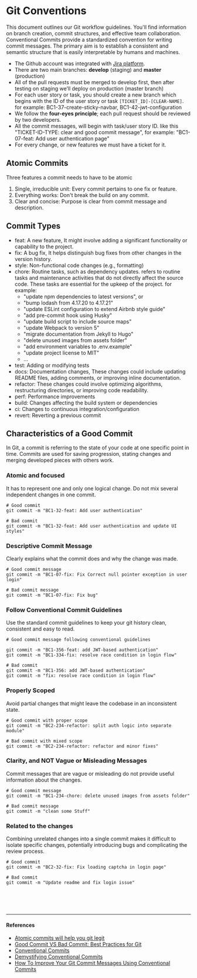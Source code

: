 # Git Conventions 
This document outlines our Git workflow guidelines. You'll find information on branch creation, commit structures, and effective team collaboration. 
Conventional Commits provide a standardized convention for writing commit messages. The primary aim is to establish a consistent and semantic structure that is easily interpretable by humans and machines.

- The Github account was integrated with [Jira platform](https://www.atlassian.com/software/jira). 
- There are two main branches: **develop** (staging) and **master** (production)
- All of the pull requests must be merged to develop first, then after testing on staging we’ll deploy on production (master branch)
- For each user story or task, you should create a new branch which begins with the ID of the user story or task `[TICKET_ID]-[CLEAR-NAME]`. 
  for example: BC1-37-create-sticky-navbar, BC1-42-jwt-configuration
- We follow the **four-eyes principle**; each pull request should be reviewed by two developers.
- All the commit messages, will begin with task/user story ID. like this "TICKET-ID-TYPE: clear and good commit message", for example: "BC1-07-feat: Add user authentication page"
- For every change, or new features we must have a ticket for it. 

## Atomic Commits
Three features a commit needs to have to be atomic
1. Single, irreducible unit: Every commit pertains to one fix or feature.
2. Everything works: Don't break the build on any commit.
3. Clear and concise: Purpose is clear from commit message and description.

## Commit Types
- feat: A new feature, It might involve adding a significant functionality or capability to the project.
- fix: A bug fix, It helps distinguish bug fixes from other changes in the version history.
- style: Non-functional code changes (e.g., formatting)
- chore: Routine tasks, such as dependency updates. refers to routine tasks and maintenance activities that do not directly affect the source code. These tasks are essential for the upkeep of the project. for example: 
  - "update npm dependencies to latest versions", or 
  - "bump lodash from 4.17.20 to 4.17.21" 
  - "update ESLint configuration to extend Airbnb style guide" 
  - "add pre-commit hook using Husky"
  - "update build script to include source maps"
  - "update Webpack to version 5"
  - "migrate documentation from Jekyll to Hugo"
  - "delete unused images from assets folder"
  - "add environment variables to .env.example"
  - "update project license to MIT"
  - ...
- test: Adding or modifying tests
- docs: Documentation changes, These changes could include updating README files, adding comments, or improving inline documentation.
- refactor: These changes could involve optimizing algorithms, restructuring directories, or improving code readability.
- perf: Performance improvements
- build: Changes affecting the build system or dependencies
- ci: Changes to continuous integration/configuration
- revert: Reverting a previous commit

## Characteristics of a Good Commit
In Git, a commit is referring to the state of your code at one specific point in time. Commits are used for saving progression, stating changes and merging developed pieces with others work.

### Atomic and focused
It has to represent one and only one logical change. Do not mix several independent changes in one commit.

```git
# Good commit
git commit -m "BC1-32-feat: Add user authentication"

# Bad commit
git commit -m "BC1-32-feat: Add user authentication and update UI styles"
```

### Descriptive Commit Message
Clearly explains what the commit does and why the change was made. 
```git
# Good commit message
git commit -m "BC1-07-fix: Fix Correct null pointer exception in user login"

# Bad commit message
git commit -m "BC1-07-fix: Fix bug"
```

### Follow Conventional Commit Guidelines
Use the standard commit guidelines to keep your git history clean, consistent and easy to read. 
```
# Good commit message following conventional guidelines

git commit -m "BC1-356-feat: add JWT-based authentication"
git commit -m "BC1-334-fix: resolve race condition in login flow"

# Bad commit
git commit -m "BC1-356: add JWT-based authentication"
git commit -m "fix: resolve race condition in login flow"
```

### Properly Scoped
Avoid partial changes that might leave the codebase in an inconsistent state.
```git
# Good commit with proper scope
git commit -m "BC2-234-refactor: split auth logic into separate module"

# Bad commit with mixed scope
git commit -m "BC2-234-refactor: refactor and minor fixes"
```

### Clarity, and NOT Vague or Misleading Messages
Commit messages that are vague or misleading do not provide useful information about the changes.
```git
# Good commit message
git commit -m "BC1-234-chore: delete unused images from assets folder"

# Bad commit message
git commit -m "clean some Stuff"
```

### Related to the changes
Combining unrelated changes into a single commit makes it difficult to isolate specific changes, potentially introducing bugs and complicating the review process.

```git
# Good commit 
git commit -m "BC2-32-fix: Fix loading captcha in login page"

# Bad commit
git commit -m "Update readme and fix login issue"
```


<br><br><br>

---
#### References
- [Atomic commits will help you git legit](https://www.pauline-vos.nl/atomic-commits/)
- [Good Commit VS Bad Commit: Best Practices for Git](https://dev.to/sheraz4194/good-commit-vs-bad-commit-best-practices-for-git-1plc?ref=dailydev)
- [Conventional Commits](https://www.conventionalcommits.org/en/v1.0.0/)
- [Demystifying Conventional Commits](https://angelo.dini.dev/blog/conventional-commits/)
- [How To Improve Your Git Commit Messages Using Conventional Commits](https://dev.to/danywalls/how-to-improve-your-git-commit-messages-using-conventional-commits-49f5)
